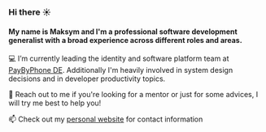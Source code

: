 ### Hi there ☀️

#### My name is Maksym and I'm a professional software development generalist with a broad experience across different roles and areas.

💻 I’m currently leading the identity and software platform team at [PayByPhone DE](https://paybyphone-parken.de/). Additionally I'm heavily involved in system design decisions and in developer productivity topics.

🙏 Reach out to me if you're looking for a mentor or just for some advices, I will try me best to help you!

📫 Check out my [personal website](https://gendin.info) for contact information

<!--
**maksymgendin/maksymgendin** is a ✨ _special_ ✨ repository because its `README.md` (this file) appears on your GitHub profile.

Here are some ideas to get you started:

- 🔭 I’m currently working on ...
- 🌱 I’m currently learning ...
- 👯 I’m looking to collaborate on ...
- 🤔 I’m looking for help with ...
- 💬 Ask me about ...
- 📫 How to reach me: ...
- 😄 Pronouns: ...
- ⚡ Fun fact: ...
-->
